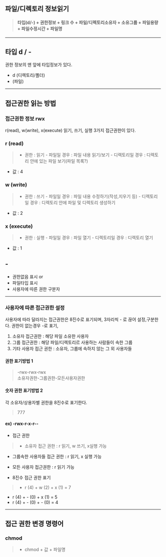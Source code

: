 ## 파일/디렉토리 정보읽기


>#### 타입(d/-) + 권한정보 + 링크 수 + 파일/디렉토리소유자  + 소유그룹 + 파일용량 + 파일수정시간 + 파일명

---

## 타입 d / -
권한 정보의 맨 앞에 타입정보가 있다.
- d (디렉토리/폴더) 
- (파일)

---

## 접근권한 읽는 방법


### 접근권한 정보 rwx
r(read), w(write), x(execute) 읽기, 쓰기, 실행 3가지 접근권한이 있다.

### r (read)
>- 권한 : 읽기 
    - 파일일 경우 : 파일 내용 읽기/보기
    - 디렉토리일 경우 : 디렉토리 안에 있는 파일 보기(파일 목록?)    
- 값 : 4

### w (write)  
>- 권한 : 쓰기
    - 파일일 경우 : 파일 내용 수정하기(작성,지우기 등)
    - 디렉토리일 경우 : 디렉토리 안에 파일 및 디렉토리 생성하기
- 값 : 2

### x (execute)

> - 권한 :  실행
    - 파일일 경우 : 파일 열기 
    - 디렉토리일 경우 : 디렉토리 열기 
- 값 : 1

## - 
- 권한없음 표시
or
- 파일타입 표시
- 사용자에 따른 권한 구분자 
---

### 사용자에 따른 접근권한 설정
사용자에 따라 달라지는 접근권한은 8진수로 표기되며, 3자리씩 - 로 끊어 설정,구분한다. 권한이 없는경우 -로 표기, 

1. 소유자 접근권한  : 해당 파일 소유한 사용자
2. 그룹 접근권한 : 해당 파일/디렉토리르 사용하는 사람들이 속한 그룹
3. 기타 사용자 접근 권한 : 소유자, 그룹에 속하지 않는 그 외 사용자들  

#### 권한 표기방법 1
>-rwx-rwx-rwx   
소유자권한-그룹권한-모든사용자권한 

#### 숫자 권한 표기방법 2
각 소유자/상용자별 권한을 8진수로  표기한다.
> 777


#### ex) -rwx-r-x-r--
- 접근 권한

>- 소유자 접근 권한 :  r 읽기, w 쓰기, x실행 가능 
- 그룹속한 사용자들 접근 권한 :  r 읽기, x 실행 가능
- 모든 사용자 접근권한 : r 읽기 가능

- 8진수 접근 권한 표기

>- r (4) + w (2) + x (1) = 7  
- r (4) + - (0) + x (1) = 5 
- r (4) + - (0) + - (0) = 4

---

## 접근 권한 변경 명령어

### chmod
> - chmod + 값 + 파일명
